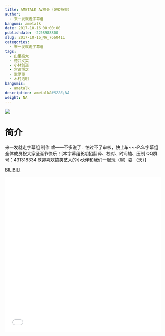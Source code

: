 ```yaml
---
title: AMETALK AV峰会（DVD特典）
author: 
  - 来一发就走字幕组
bangumi: ametalk
date: 2017-10-16 00:00:00
publishdate: -2208988800
slug: 2017-10-16_NA_7660411
categories: 
  - 来一发就走字幕组
tags: 
  - 山里亮太
  - 德井义实
  - 小林剑道
  - 宫迫博之
  - 蛍原徹
  - 木村浩明
bangumis: 
  - ametalk
description: ametalk&#8226;NA
weight: NA
---
```


![](https://i.imgur.com/Sqqw26K.jpg)

# 简介  
来一发就走字幕组 制作 嘘——不多说了，怕过不了审核，快上车~~~P.S.字幕组全体成员祝大家圣诞节快乐！[本字幕组长期招翻译、校对、时间轴、压制   QQ群号：431318334 欢迎喜欢搞笑艺人的小伙伴和我们一起玩（聊）耍 （天）]

  [BILIBILI](https://www.bilibili.com/video/av7660411/)


<div class="vcontainer">  <iframe class='video' src="//www.bilibili.com/blackboard/player.html?aid=7660411" width="100%" height="500" frameborder="0" allowfullscreen="allowfullscreen"></iframe></div>
